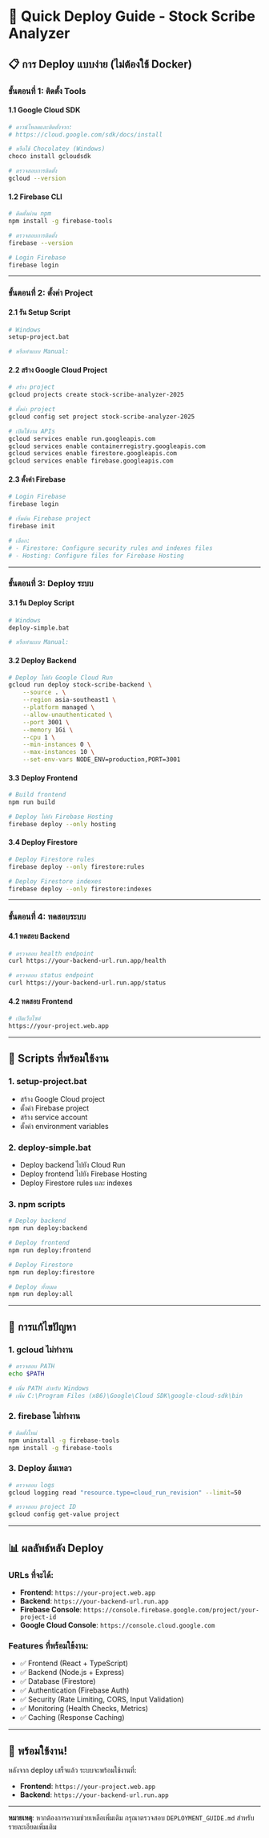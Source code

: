 # 🚀 Quick Deploy Guide - Stock Scribe Analyzer

## 📋 **การ Deploy แบบง่าย (ไม่ต้องใช้ Docker)**

### **ขั้นตอนที่ 1: ติดตั้ง Tools**

#### **1.1 Google Cloud SDK**
```bash
# ดาวน์โหลดและติดตั้งจาก:
# https://cloud.google.com/sdk/docs/install

# หรือใช้ Chocolatey (Windows)
choco install gcloudsdk

# ตรวจสอบการติดตั้ง
gcloud --version
```

#### **1.2 Firebase CLI**
```bash
# ติดตั้งผ่าน npm
npm install -g firebase-tools

# ตรวจสอบการติดตั้ง
firebase --version

# Login Firebase
firebase login
```

---

### **ขั้นตอนที่ 2: ตั้งค่า Project**

#### **2.1 รัน Setup Script**
```bash
# Windows
setup-project.bat

# หรือทำแบบ Manual:
```

#### **2.2 สร้าง Google Cloud Project**
```bash
# สร้าง project
gcloud projects create stock-scribe-analyzer-2025

# ตั้งค่า project
gcloud config set project stock-scribe-analyzer-2025

# เปิดใช้งาน APIs
gcloud services enable run.googleapis.com
gcloud services enable containerregistry.googleapis.com
gcloud services enable firestore.googleapis.com
gcloud services enable firebase.googleapis.com
```

#### **2.3 ตั้งค่า Firebase**
```bash
# Login Firebase
firebase login

# เริ่มต้น Firebase project
firebase init

# เลือก:
# - Firestore: Configure security rules and indexes files
# - Hosting: Configure files for Firebase Hosting
```

---

### **ขั้นตอนที่ 3: Deploy ระบบ**

#### **3.1 รัน Deploy Script**
```bash
# Windows
deploy-simple.bat

# หรือทำแบบ Manual:
```

#### **3.2 Deploy Backend**
```bash
# Deploy ไปยัง Google Cloud Run
gcloud run deploy stock-scribe-backend \
    --source . \
    --region asia-southeast1 \
    --platform managed \
    --allow-unauthenticated \
    --port 3001 \
    --memory 1Gi \
    --cpu 1 \
    --min-instances 0 \
    --max-instances 10 \
    --set-env-vars NODE_ENV=production,PORT=3001
```

#### **3.3 Deploy Frontend**
```bash
# Build frontend
npm run build

# Deploy ไปยัง Firebase Hosting
firebase deploy --only hosting
```

#### **3.4 Deploy Firestore**
```bash
# Deploy Firestore rules
firebase deploy --only firestore:rules

# Deploy Firestore indexes
firebase deploy --only firestore:indexes
```

---

### **ขั้นตอนที่ 4: ทดสอบระบบ**

#### **4.1 ทดสอบ Backend**
```bash
# ตรวจสอบ health endpoint
curl https://your-backend-url.run.app/health

# ตรวจสอบ status endpoint
curl https://your-backend-url.run.app/status
```

#### **4.2 ทดสอบ Frontend**
```bash
# เปิดเว็บไซต์
https://your-project.web.app
```

---

## 🎯 **Scripts ที่พร้อมใช้งาน**

### **1. setup-project.bat**
- สร้าง Google Cloud project
- ตั้งค่า Firebase project
- สร้าง service account
- ตั้งค่า environment variables

### **2. deploy-simple.bat**
- Deploy backend ไปยัง Cloud Run
- Deploy frontend ไปยัง Firebase Hosting
- Deploy Firestore rules และ indexes

### **3. npm scripts**
```bash
# Deploy backend
npm run deploy:backend

# Deploy frontend
npm run deploy:frontend

# Deploy Firestore
npm run deploy:firestore

# Deploy ทั้งหมด
npm run deploy:all
```

---

## 🔧 **การแก้ไขปัญหา**

### **1. gcloud ไม่ทำงาน**
```bash
# ตรวจสอบ PATH
echo $PATH

# เพิ่ม PATH สำหรับ Windows
# เพิ่ม C:\Program Files (x86)\Google\Cloud SDK\google-cloud-sdk\bin
```

### **2. firebase ไม่ทำงาน**
```bash
# ติดตั้งใหม่
npm uninstall -g firebase-tools
npm install -g firebase-tools
```

### **3. Deploy ล้มเหลว**
```bash
# ตรวจสอบ logs
gcloud logging read "resource.type=cloud_run_revision" --limit=50

# ตรวจสอบ project ID
gcloud config get-value project
```

---

## 📊 **ผลลัพธ์หลัง Deploy**

### **URLs ที่จะได้:**
- **Frontend**: `https://your-project.web.app`
- **Backend**: `https://your-backend-url.run.app`
- **Firebase Console**: `https://console.firebase.google.com/project/your-project-id`
- **Google Cloud Console**: `https://console.cloud.google.com`

### **Features ที่พร้อมใช้งาน:**
- ✅ Frontend (React + TypeScript)
- ✅ Backend (Node.js + Express)
- ✅ Database (Firestore)
- ✅ Authentication (Firebase Auth)
- ✅ Security (Rate Limiting, CORS, Input Validation)
- ✅ Monitoring (Health Checks, Metrics)
- ✅ Caching (Response Caching)

---

## 🎉 **พร้อมใช้งาน!**

หลังจาก deploy เสร็จแล้ว ระบบจะพร้อมใช้งานที่:
- **Frontend**: `https://your-project.web.app`
- **Backend**: `https://your-backend-url.run.app`

---

**หมายเหตุ**: หากต้องการความช่วยเหลือเพิ่มเติม กรุณาตรวจสอบ `DEPLOYMENT_GUIDE.md` สำหรับรายละเอียดเพิ่มเติม
